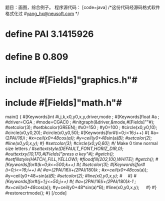 题目：画图，综合例子。
程序源代码：
[code=java]
/*这份代码经源码格式软件格式化过
     #yang_hx@neusoft.com      */
# define PAI 3.1415926
# define B 0.809
# include #[Fields]"graphics.h"#
# include #[Fields]"math.h"#
main()
{
    #[Keywords]int #i,j,k,x0,y0,x,y,driver,mode ;
    #[Keywords]float #a ;
    #driver=CGA ;
    #mode=CGAC0 ;
    #initgraph(&driver,&mode,#[Fields]""#);
    #setcolor(3);
    #setbkcolor(GREEN);
    #x0=150 ;
    #y0=100 ;
    #circle(x0,y0,10);
    #circle(x0,y0,20);
    #circle(x0,y0,50);
    #[Keywords]for#(i=0;i<16;i++)
    #{
        #a=(2*PAI/16)*i ;
        #x=ceil(x0+48*cos(a));
        #y=ceil(y0+48*sin(a)*B);
        #setcolor(2);
        #line(x0,y0,x,y);
    #}
    #setcolor(3);
    #circle(x0,y0,60);
    #/* Make 0 time normal size letters */
    #settextstyle(DEFAULT_FONT,HORIZ_DIR,0);
    #outtextxy(10,170,#[Fields]"press a key"#);
    #getch();
    #setfillstyle(HATCH_FILL,YELLOW);
    #floodfill(202,100,WHITE);
    #getch();
    #[Keywords]for#(k=0;k<=500;k++)
    #{
        #setcolor(3);
        #[Keywords]for#(i=0;i<=16;i++)
        #{
            #a=(2*PAI/16)*i+(2*PAI/180)*k ;
            #x=ceil(x0+48*cos(a));
            #y=ceil(y0+48+sin(a)*B);
            #setcolor(2);
            #line(x0,y0,x,y);
            #　
        #}
        #[Keywords]for#(j=1;j<=50;j++) 
        #{
            #a=(2*PAI/16)*i+(2*PAI/180)*k-1 ;
            #x=ceil(x0+48*cos(a));
            #y=ceil(y0+48*sin(a)*B);
            #line(x0,y0,x,y);  　
        #}
    #}
    #restorecrtmode();
#}
[/code]
